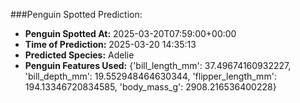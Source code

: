 
###Penguin Spotted Prediction:

- **Penguin Spotted At:** 2025-03-20T07:59:00+00:00
- **Time of Prediction:** 2025-03-20 14:35:13
- **Predicted Species:** Adelie
- **Penguin Features Used:** {'bill_length_mm': 37.49674160932227, 'bill_depth_mm': 19.552948464630344, 'flipper_length_mm': 194.13346720834585, 'body_mass_g': 2908.216536400228}
